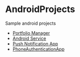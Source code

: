 # AndroidProjects

Sample android projects

- [Portfolio Manager](https://github.com/narottamgoyal/AndroidProjects/tree/master/PortfolioManager)
- [Android Service](https://github.com/narottamgoyal/AndroidProjects/tree/master/AndroidService)
- [Push Notification App](https://github.com/narottamgoyal/AndroidProjects/tree/master/PushNotificationApp)
- [PhoneAuthenticationApp](https://github.com/narottamgoyal/AndroidProjects/tree/master/PhoneAuthenticationApp)
